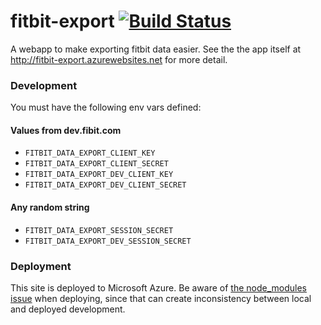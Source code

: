 fitbit-export
[![Build Status](https://travis-ci.org/NickHeiner/fitbit-export.svg?branch=master)](https://travis-ci.org/NickHeiner/fitbit-export)
=============

A webapp to make exporting fitbit data easier. See the the app itself at http://fitbit-export.azurewebsites.net for more detail.

### Development
You must have the following env vars defined:

#### Values from dev.fibit.com
* `FITBIT_DATA_EXPORT_CLIENT_KEY`
* `FITBIT_DATA_EXPORT_CLIENT_SECRET`
* `FITBIT_DATA_EXPORT_DEV_CLIENT_KEY`
* `FITBIT_DATA_EXPORT_DEV_CLIENT_SECRET`

#### Any random string
* `FITBIT_DATA_EXPORT_SESSION_SECRET`
* `FITBIT_DATA_EXPORT_DEV_SESSION_SECRET`

### Deployment
This site is deployed to Microsoft Azure. Be aware of [the node_modules issue](http://stackoverflow.com/questions/37090522/force-node-modules-to-be-reinstalled) when deploying, since that
can create inconsistency between local and deployed development.
